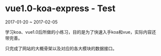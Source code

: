 # vue1.0-koa-express - Test

2017-01-20 ~ 2017-02-05 

学习koa、vue1.0后所做的小练习，目的是为了快速入手koa和vue，实际内容还带完善。

只完成了网站的大概骨架以及对应的各大模块的数据接口。
